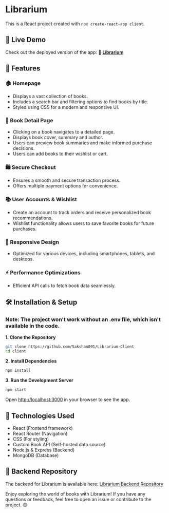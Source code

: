 # Librarium
This is a React project created with  `npx create-react-app client`.

## 🚀 Live Demo
Check out the deployed version of the app: 🔗 **[Librarium](https://librarium081.vercel.app/)**

## 📌 Features

### 🏠 Homepage
* Displays a vast collection of books.
* Includes a search bar and filtering options to find books by title.
* Styled using CSS for a modern and responsive UI.

### 📖 Book Detail Page
* Clicking on a book navigates to a detailed page.
* Displays book cover, summary and author.
* Users can preview book summaries and make informed purchase decisions.
* Users can add books to their wishlist or cart.

### 🛍️ Secure Checkout
* Ensures a smooth and secure transaction process.
* Offers multiple payment options for convenience.

### 📚 User Accounts & Wishlist
* Create an account to track orders and receive personalized book recommendations.
* Wishlist functionality allows users to save favorite books for future purchases.

### 📱 Responsive Design
* Optimized for various devices, including smartphones, tablets, and desktops.

### ⚡ Performance Optimizations
* Efficient API calls to fetch book data seamlessly.

## 🛠️ Installation & Setup

### Note: The project won't work without an .env file, which isn't available in the code.
**1. Clone the Repository**
   ```bash
   git clone https://github.com/Saksham091/Librarium-Client
   cd client
   ```
**2. Install Dependencies**
   ```bash
   npm install
   ```
**3. Run the Development Server**
   ```bash
   npm start
   ```
Open [http://localhost:3000](http://localhost:3000) in your browser to see the app.

## 🎯 Technologies Used
- React (Frontend framework)
- React Router (Navigation)
- CSS (For styling)
- Custom Book API (Self-hosted data source)
- Node.js & Express (Backend)
- MongoDB (Database)

## 🔗 Backend Repository
The backend for Librarium is available here: [Librarium Backend Repository](https://github.com/Saksham091/Librarium-Server)

Enjoy exploring the world of books with Librarium! If you have any questions or feedback, feel free to open an issue or contribute to the project. 😊

